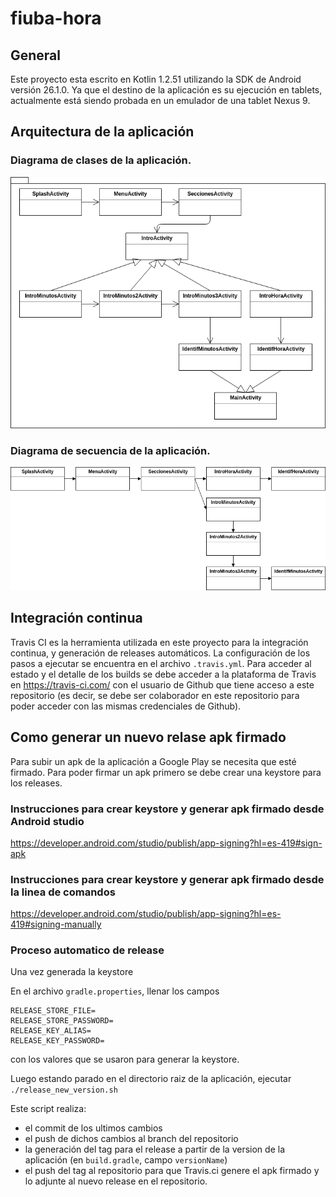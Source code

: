 # fiuba-hora 

## General
Este proyecto esta escrito en Kotlin 1.2.51 utilizando la SDK de Android versión 26.1.0. 
Ya que el destino de la aplicación es su ejecución en tablets, actualmente está siendo probada en un emulador de una tablet Nexus 9.

## Arquitectura de la aplicación

### Diagrama de clases de la aplicación.
![Diagrama de clases](./documentacion/diagramas/clases.png)

### Diagrama de secuencia de la aplicación.
![Diagrama de secuencia](./documentacion/diagramas/seq.png)


## Integración continua
Travis CI es la herramienta utilizada en este proyecto para la integración continua, y generación de releases automáticos.
La configuración de los pasos a ejecutar se encuentra en el archivo `.travis.yml`.
Para acceder al estado y el detalle de los builds se debe acceder a la plataforma de Travis en https://travis-ci.com/ con el usuario de Github que tiene acceso a este repositorio (es decir, se debe ser colaborador en este repositorio para poder acceder con las mismas credenciales de Github).


## Como generar un nuevo relase apk firmado
Para subir un apk de la aplicación a Google Play se necesita que esté firmado.
Para poder firmar un apk primero se debe crear una keystore para los releases.

### Instrucciones para crear keystore y generar apk firmado desde Android studio
https://developer.android.com/studio/publish/app-signing?hl=es-419#sign-apk

### Instrucciones para crear keystore y generar apk firmado desde la linea de comandos
https://developer.android.com/studio/publish/app-signing?hl=es-419#signing-manually

### Proceso automatico de release
Una vez generada la keystore

En el archivo `gradle.properties`, llenar los campos
```
RELEASE_STORE_FILE=
RELEASE_STORE_PASSWORD=
RELEASE_KEY_ALIAS=
RELEASE_KEY_PASSWORD=
```
con los valores que se usaron para generar la keystore.

Luego estando parado en el directorio raiz de la aplicación, ejecutar
```./release_new_version.sh```

Este script realiza:
- el commit de los ultimos cambios
- el push de dichos cambios al branch del repositorio
- la generación del tag para el release a partir de la version de la aplicación (en `build.gradle`, campo `versionName`)
- el push del tag al repositorio para que Travis.ci genere el apk firmado y lo adjunte al nuevo release en el repositorio.
